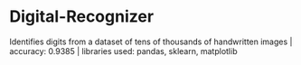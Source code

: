 # Digital-Recognizer
 Identifies digits from a dataset of tens of thousands of handwritten images | accuracy: 0.9385 | libraries used: pandas, sklearn, matplotlib
